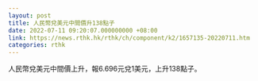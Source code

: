 ```yaml
---
layout: post
title: 人民幣兌美元中間價升138點子
date: 2022-07-11 09:20:07.000000000 +08:00
link: https://news.rthk.hk/rthk/ch/component/k2/1657135-20220711.htm
categories: rthk
---
```


人民幣兌美元中間價上升，報6.696元兌1美元，上升138點子。
